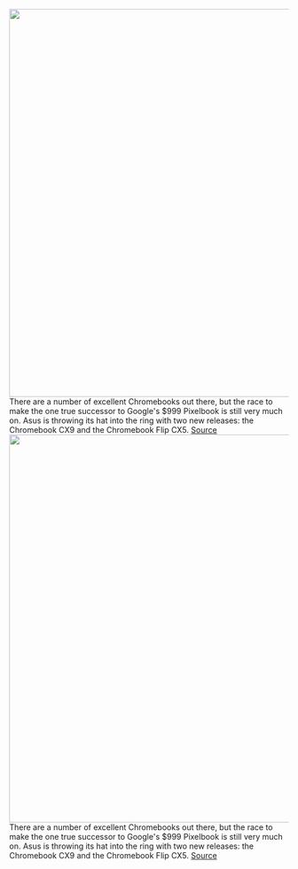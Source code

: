 <img src='https://cdn.vox-cdn.com/thumbor/kirf6-kZawicPuc5g5i_Qz_ZRvE=/0x0:2000x2000/1200x800/filters:focal(840x840:1160x1160)/cdn.vox-cdn.com/uploads/chorus_image/image/69606750/Chromebook_CX9_CX9400_premium_enterprise_resady_Security_titan_C.0.jpg' width='700px' /><br/>
There are a number of excellent Chromebooks out there, but the race to make the one true successor to Google's $999 Pixelbook is still very much on. Asus is throwing its hat into the ring with two new releases: the Chromebook CX9 and the Chromebook Flip CX5.
<a href='https://www.theverge.com/2021/7/20/22585185/asus-chromebook-cx9-flip-cx5-laptops-chrome-os-price-store'> Source <a/><img src='https://cdn.vox-cdn.com/thumbor/kirf6-kZawicPuc5g5i_Qz_ZRvE=/0x0:2000x2000/1200x800/filters:focal(840x840:1160x1160)/cdn.vox-cdn.com/uploads/chorus_image/image/69606750/Chromebook_CX9_CX9400_premium_enterprise_resady_Security_titan_C.0.jpg' width='700px' /><br/>
There are a number of excellent Chromebooks out there, but the race to make the one true successor to Google's $999 Pixelbook is still very much on. Asus is throwing its hat into the ring with two new releases: the Chromebook CX9 and the Chromebook Flip CX5.
<a href='https://www.theverge.com/2021/7/20/22585185/asus-chromebook-cx9-flip-cx5-laptops-chrome-os-price-store'> Source <a/>